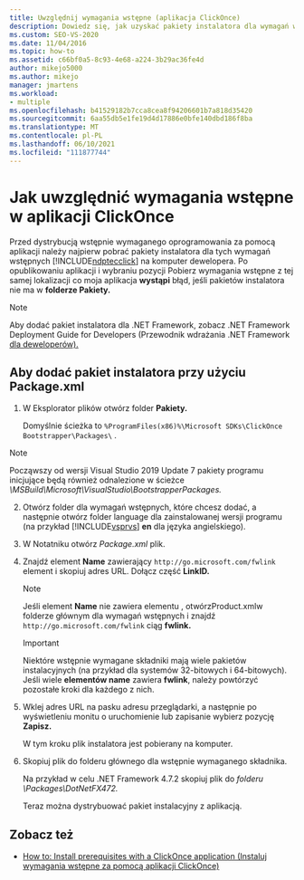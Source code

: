 ```yaml
---
title: Uwzględnij wymagania wstępne (aplikacja ClickOnce)
description: Dowiedz się, jak uzyskać pakiety instalatora dla wymagań wstępnych w celu rozpowszechniania aplikacji ClickOnce na komputerze dewelopera.
ms.custom: SEO-VS-2020
ms.date: 11/04/2016
ms.topic: how-to
ms.assetid: c66bf0a5-8c93-4e68-a224-3b29ac36fe4d
author: mikejo5000
ms.author: mikejo
manager: jmartens
ms.workload:
- multiple
ms.openlocfilehash: b41529182b7cca8cea8f94206601b7a818d35420
ms.sourcegitcommit: 6aa55db5e1fe19d4d17886e0bfe140dbd186f8ba
ms.translationtype: MT
ms.contentlocale: pl-PL
ms.lasthandoff: 06/10/2021
ms.locfileid: "111877744"
---
```

# <a name="how-to-include-prerequisites-with-a-clickonce-application"></a>Jak uwzględnić wymagania wstępne w aplikacji ClickOnce
Przed dystrybucją wstępnie wymaganego oprogramowania za pomocą aplikacji należy najpierw pobrać pakiety instalatora dla tych wymagań wstępnych [!INCLUDE[ndptecclick](../deployment/includes/ndptecclick_md.md)] na komputer dewelopera. Po opublikowaniu aplikacji i wybraniu pozycji Pobierz wymagania wstępne z tej samej lokalizacji co moja aplikacja **wystąpi** błąd, jeśli pakietów instalatora nie ma w **folderze Pakiety.**

> [!NOTE]
> Aby dodać pakiet instalatora dla .NET Framework, zobacz .NET Framework Deployment Guide for Developers (Przewodnik wdrażania .NET Framework [dla deweloperów).](/dotnet/framework/deployment/deployment-guide-for-developers)

## <a name="to-add-an-installer-package-by-using-packagexml"></a><a name="Package"></a> Aby dodać pakiet instalatora przy użyciu Package.xml

1. W Eksplorator plików otwórz folder **Pakiety.**

    Domyślnie ścieżka to `%ProgramFiles(x86)%\Microsoft SDKs\ClickOnce Bootstrapper\Packages\` .

>[!NOTE]
> Począwszy od wersji Visual Studio 2019 Update 7 pakiety programu inicjujące będą również odnalezione w ścieżce *<VS Install Path> \MSBuild\Microsoft\VisualStudio\BootstrapperPackages.*

2. Otwórz folder dla wymagań wstępnych, które chcesz dodać, a następnie otwórz folder language dla zainstalowanej wersji programu (na przykład [!INCLUDE[vsprvs](../code-quality/includes/vsprvs_md.md)] **en** dla języka angielskiego).

3. W Notatniku otwórz *Package.xml* plik.

4. Znajdź element **Name** zawierający `http://go.microsoft.com/fwlink` element i skopiuj adres URL. Dołącz część **LinkID.**

   > [!NOTE]
   > Jeśli element **Name** nie zawiera elementu , otwórzProduct.xmlw folderze głównym dla wymagań wstępnych i znajdź `http://go.microsoft.com/fwlink` ciąg **fwlink.** 

   > [!IMPORTANT]
   > Niektóre wstępnie wymagane składniki mają wiele pakietów instalacyjnych (na przykład dla systemów 32-bitowych i 64-bitowych). Jeśli wiele **elementów name** zawiera **fwlink**, należy powtórzyć pozostałe kroki dla każdego z nich.

5. Wklej adres URL na pasku adresu przeglądarki, a następnie po wyświetleniu monitu o uruchomienie lub zapisanie wybierz pozycję **Zapisz.**

    W tym kroku plik instalatora jest pobierany na komputer.

6. Skopiuj plik do folderu głównego dla wstępnie wymaganego składnika.

    Na przykład w celu .NET Framework 4.7.2 skopiuj plik do *folderu \Packages\DotNetFX472.*

    Teraz można dystrybuować pakiet instalacyjny z aplikacją.

## <a name="see-also"></a>Zobacz też
- [How to: Install prerequisites with a ClickOnce application (Instaluj wymagania wstępne za pomocą aplikacji ClickOnce)](../deployment/how-to-install-prerequisites-with-a-clickonce-application.md)

